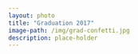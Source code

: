 ```yaml
---
layout: photo
title: "Graduation 2017"
image-path: /img/grad-confetti.jpg
description: place-holder
---
```

